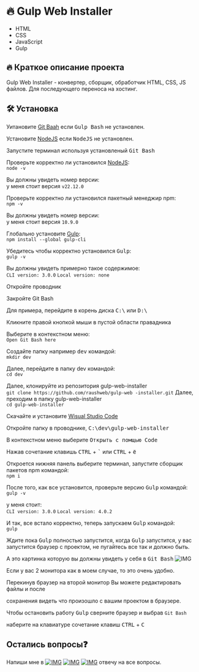 # :fire: Gulp Web Installer

- HTML
- CSS
- JavaScript
- Gulp

## :fire: Краткое описание проекта

Gulp Web Installer - конвертер, сборщик, обработчик HTML, CSS, JS файлов.
Для последующего переноса на хостинг.

## :hammer_and_wrench: Установка
Уитановите [Git Baah](https://git-scm.com/downloads/win) если <kbd>Gulp Bash</kbd> не установлен.

Установите [NodeJS](https://nodejs.org/en/download) если <kbd>NodeJS</kbd> не установлен.

Запустите терминал используя установленый <kbd>Git Bash</kbd>

Проверьте корректно ли установился [NodeJS](https://nodejs.org/en/download):  
`node -v`

Вы должны увидеть номер версии:   
у меня стоит версия `v22.12.0`

Проверьте корректно ли установился пакетный менеджир npm:  
`npm -v`

Вы должны увидеть номер версии:  
у меня стоит версия `10.9.0`

Глобально установите [Gulp](https://gulpjs.com/docs/en/getting-started/quick-start/):  
`npm install --global gulp-cli`

Убедитесь чтобы корректно установился <kbd>Gulp</kbd>:  
`gulp -v`

Вы должны увидеть примерно такое содержимое:  
`CLI version: 3.0.0`
`Local version: none`

Откройте проводник

Закройте <kdb>Git Bash</kdb>

 Для примера, перейдите в корень диска <kbd>C:\\</kbd> или <kbd>D:\\</kbd>

Кликните правой кнопкой мыши в пустой области правадника

Выберите в контекстном меню:  
`Open Git Bash here`

Создайте папку например <kbd>dev</kbd> командой:  
`mkdir dev`

Далее, перейдите в папку dev командой:  
`cd dev`

Далее, клонируйте из репозитория gulp-web-installer  
`git clone https://github.com/raushweb/gulp-web
    -installer.git`
Далее, преходим в папку gulp-web-installer  
`cd gulp-web-installer`

Скачайте и установите [Wisual Studio Code](https://code.visualstudio.com/download)

Откройте папку в проводнике, <kbd>C:\dev\gulp-web-installer<kbd>

В контекстном меню выберите <kbd>Открыть с помщью Code<kbd>

Нажав сочетание клавишь <kbd>CTRL</kbd> + <kbd>`</kbd> или <kbd>CTRL</kbd> + <kbd>ё</kbd>

Откроется нижняя панель выберите терминал, запустите сборщик пакетов npm командой:  
`npm i`

После того, как все установится, проверьте версию <kbd>Gulp</kbd> командой:  
`gulp -v`

у меня стоит:  
`CLI version: 3.0.0`
`Local version: 4.0.2`

И так, все встало корректно, теперь запускаем <kbd>Gulp</kbd> командой:  
`gulp`

Ждите пока <kbd>Gulp</kbd> полностью запустится, когда <kbd>Gulp</kbd> запустится, у вас запустится браузер с проектом, не пугайтесь все так и должно быть.

А это картинка которую вы должны увидеть у себя в <kbd>Git Bash</kbd>
![IMG](https://raushweb.ru/assets/img/gulp-web-installer.jpg)

Если у вас 2 монитора как в моем случае, то это очень удобно.

Перекинув браузер на второй монитор Вы можете редактировать файлы и после 

сохранения видеть что произошло с вашим проектом в браузере.

Чтобы остановить работу <kbd>Gulp</kbd> сверните браузер и выбрав ```Git Bash```

наберите на клавиатуре сочетание клавиш <kbd>CTRL</kbd> + <kbd>C</kbd>


## Остались вопросы:question: 

Напиши мне в [![IMG](https://raushweb.ru/assets/img/icon/telegram.svg)](https://t.me/+79602042339) [![IMG](https://raushweb.ru/assets/img/icon/whatsapp.svg)](https://wa.me/+79602042339) [![IMG](https://raushweb.ru/assets/img/icon/vk.svg)](https://vk.com/id528175475) отвечу на все вопросы.